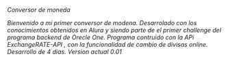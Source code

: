 <em>Conversor de moneda<em>

Bienvenido a mi primer conversor de modena. Desarrolado con los conocimientos obtenidos en Alura y siendo parte
de el primer challenge del programa backend de Orecle One. 
Programa contruido con la APi ExchangeRATE-API , con la funcionalidad de cambio de divisas online.
Desarrollo de 4 dias. 
Version actual 0.01

